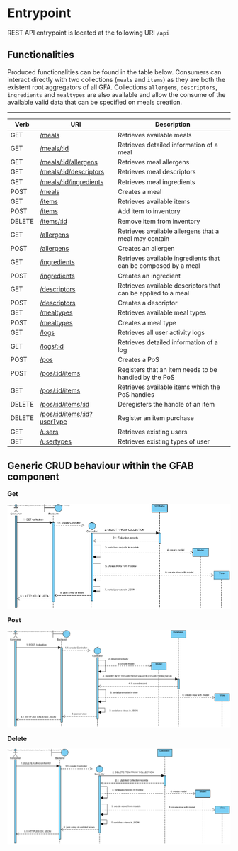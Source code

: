# Entrypoint

REST API entrypoint is located at the following URI `/api`


## Functionalities

Produced functionalities can be found in the table below. Consumers can interact directly with two collections (`meals` and `items`) as they are both the existent root aggregators of all GFA. Collections `allergens`, `descriptors`, `ingredients` and `mealtypes` are also available and allow the consume of the available valid data that can be specified on meals creation.

-----------

|Verb|URI|Description|
|----|---|-----------|
|GET|[/meals](meals/available_meals.md)|Retrieves available meals|
|GET|[/meals/:id](meals/detailed_meal_information.md)|Retrieves detailed information of a meal|
|GET|[/meals/:id/allergens](meals/meal_allergens.md)|Retrieves meal allergens|
|GET|[/meals/:id/descriptors](meals/meal_descriptors.md)|Retrieves meal descriptors|
|GET|[/meals/:id/ingredients](meals/meal_ingredients.md)|Retrieves meal ingredients|
|POST|[/meals](meals/create_meal.md)|Creates a meal|
|GET|[/items](items/available_items.md)|Retrieves available items|
|POST|[/items](items/add_item.md)|Add item to inventory|
|DELETE|[/items/:id](items/remove_item.md)|Remove item from inventory|
|GET|[/allergens](allergens/available_allergens.md)|Retrieves available allergens that a meal may contain|
|POST|[/allergens](allergens/create_allergen.md)|Creates an allergen|
|GET|[/ingredients](ingredients/available_ingredients.md)|Retrieves available ingredients that can be composed by a meal|
|POST|[/ingredients](ingredients/create_ingredient.md)|Creates an ingredient|
|GET|[/descriptors](descriptors/available_descriptors.md)|Retrieves available descriptors that can be applied to a meal|
|POST|[/descriptors](descriptors/create_descriptor.md)|Creates a descriptor|
|GET|[/mealtypes](mealtypes/available_mealtypes.md)|Retrieves available meal types|
|POST|[/mealtypes](mealtypes/create_mealtype.md)|Creates a meal type|
|GET|[/logs](logs/all_logs.md)|Retrieves all user activity logs|
|GET|[/logs/:id](logs/detailed_log_information.md)|Retrieves detailed information of a log|
|POST|[/pos](pos/create_pos.md)|Creates a PoS|
|POST|[/pos/:id/items](pos/register_item_handle.md)|Registers that an item needs to be handled by the PoS|
|GET|[/pos/:id/items](pos/available_items.md)|Retrieves available items which the PoS handles|
|DELETE|[/pos/:id/items/:id](pos/deregister_item_handle.md)|Deregisters the handle of an item|
|DELETE|[/pos/:id/items/:id?userType](pos/purchase_item.md)|Register an item purchase|
|GET|[/users](users/available_users.md)|Retrieves existing users|
|GET|[/usertypes](usertypes/available_usertypes.md)|Retrieves existing types of user|

## Generic CRUD behaviour within the GFAB component

**Get**

  ![GetGFAB](diagrams/Get_GFAB.png)

**Post**

  ![PostGFAB](diagrams/Post_GFAB.png)

**Delete**

  ![DeleteGFAB](diagrams/Delete_GFAB.png)